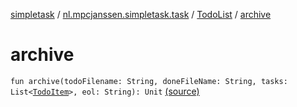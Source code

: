 [simpletask](../../index.md) / [nl.mpcjanssen.simpletask.task](../index.md) / [TodoList](index.md) / [archive](.)

# archive

`fun archive(todoFilename: String, doneFileName: String, tasks: List<`[`TodoItem`](../../nl.mpcjanssen.simpletask.dao.gentodo/-todo-item/index.md)`>, eol: String): Unit` [(source)](https://github.com/mpcjanssen/simpletask-android/blob/master/src/main/java/nl/mpcjanssen/simpletask/task/TodoList.kt#L310)